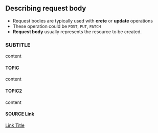 ## Describing request body
- Request bodies are typically used with **crete** or **update** operations
- These operation could be `POST`, `PUT`, `PATCH`
- **Request body** usually represents the resource to be created.

### SUBTITLE
content

#### TOPIC
content

#### TOPIC2
content

#### SOURCE Link
[Link Title](http://example.com)

